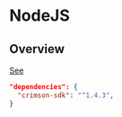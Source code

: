 # NodeJS

## Overview

[See](https://www.npmjs.com/package/crimson-sdk)

```json
"dependencies": {
  "crimson-sdk": "^1.4.3",
}
